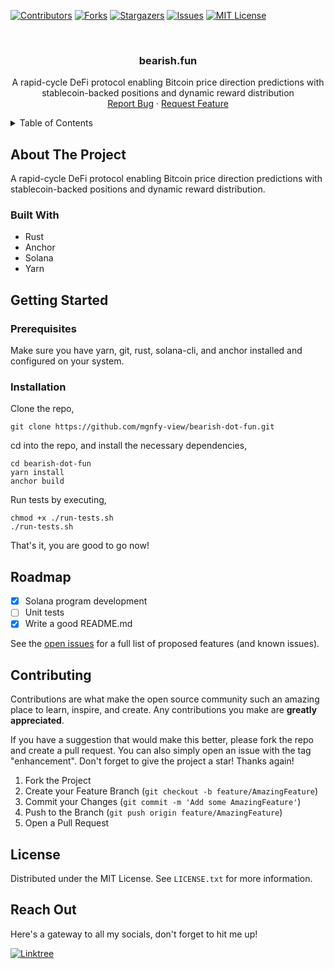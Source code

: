 <!-- PROJECT SHIELDS -->

[![Contributors][contributors-shield]][contributors-url]
[![Forks][forks-shield]][forks-url]
[![Stargazers][stars-shield]][stars-url]
[![Issues][issues-shield]][issues-url]
[![MIT License][license-shield]][license-url]

<!-- PROJECT LOGO -->
<br />
<div align="center">
  <h3 align="center">bearish.fun</h3>

  <p align="center">
    A rapid-cycle DeFi protocol enabling Bitcoin price direction predictions with stablecoin-backed positions and dynamic reward distribution
    <br />
    <a href="https://github.com/mgnfy-view/bearish-dot-fun/issues/new?labels=bug&template=bug-report---.md">Report Bug</a>
    ·
    <a href="https://github.com/mgnfy-view/bearish-dot-fun/issues/new?labels=enhancement&template=feature-request---.md">Request Feature</a>
  </p>
</div>

<!-- TABLE OF CONTENTS -->
<details>
  <summary>Table of Contents</summary>
  <ol>
    <li>
      <a href="#about-the-project">About The Project</a>
      <ul>
        <li><a href="#built-with">Built With</a></li>
      </ul>
    </li>
    <li>
      <a href="#getting-started">Getting Started</a>
      <ul>
        <li><a href="#prerequisites">Prerequisites</a></li>
        <li><a href="#installation">Installation</a></li>
      </ul>
    </li>
    <li><a href="#roadmap">Roadmap</a></li>
    <li><a href="#contributing">Contributing</a></li>
    <li><a href="#license">License</a></li>
    <li><a href="#contact">Contact</a></li>
  </ol>
</details>

<!-- ABOUT THE PROJECT -->

## About The Project

A rapid-cycle DeFi protocol enabling Bitcoin price direction predictions with stablecoin-backed positions and dynamic reward distribution.

### Built With

-   Rust
-   Anchor
-   Solana
-   Yarn

<!-- GETTING STARTED -->

## Getting Started

### Prerequisites

Make sure you have yarn, git, rust, solana-cli, and anchor installed and configured on your system.

### Installation

Clone the repo,

```shell
git clone https://github.com/mgnfy-view/bearish-dot-fun.git
```

cd into the repo, and install the necessary dependencies,

```shell
cd bearish-dot-fun
yarn install
anchor build
```

Run tests by executing,

```shell
chmod +x ./run-tests.sh
./run-tests.sh
```

That's it, you are good to go now!

<!-- ROADMAP -->

## Roadmap

-   [x] Solana program development
-   [ ] Unit tests
-   [x] Write a good README.md

See the [open issues](https://github.com/mgnfy-view/bearish-dot-fun/issues) for a full list of proposed features (and known issues).

<!-- CONTRIBUTING -->

## Contributing

Contributions are what make the open source community such an amazing place to learn, inspire, and create. Any contributions you make are **greatly appreciated**.

If you have a suggestion that would make this better, please fork the repo and create a pull request. You can also simply open an issue with the tag "enhancement".
Don't forget to give the project a star! Thanks again!

1. Fork the Project
2. Create your Feature Branch (`git checkout -b feature/AmazingFeature`)
3. Commit your Changes (`git commit -m 'Add some AmazingFeature'`)
4. Push to the Branch (`git push origin feature/AmazingFeature`)
5. Open a Pull Request

<!-- LICENSE -->

## License

Distributed under the MIT License. See `LICENSE.txt` for more information.

<!-- CONTACT -->

## Reach Out

Here's a gateway to all my socials, don't forget to hit me up!

[![Linktree](https://img.shields.io/badge/linktree-1de9b6?style=for-the-badge&logo=linktree&logoColor=white)][linktree-url]

<!-- MARKDOWN LINKS & IMAGES -->
<!-- https://www.markdownguide.org/basic-syntax/#reference-style-links -->

[contributors-shield]: https://img.shields.io/github/contributors/mgnfy-view/bearish-dot-fun.svg?style=for-the-badge
[contributors-url]: https://github.com/mgnfy-view/bearish-dot-fun/graphs/contributors
[forks-shield]: https://img.shields.io/github/forks/mgnfy-view/bearish-dot-fun.svg?style=for-the-badge
[forks-url]: https://github.com/mgnfy-view/bearish-dot-fun/network/members
[stars-shield]: https://img.shields.io/github/stars/mgnfy-view/bearish-dot-fun.svg?style=for-the-badge
[stars-url]: https://github.com/mgnfy-view/bearish-dot-fun/stargazers
[issues-shield]: https://img.shields.io/github/issues/mgnfy-view/bearish-dot-fun.svg?style=for-the-badge
[issues-url]: https://github.com/mgnfy-view/bearish-dot-fun/issues
[license-shield]: https://img.shields.io/github/license/mgnfy-view/bearish-dot-fun.svg?style=for-the-badge
[license-url]: https://github.com/mgnfy-view/bearish-dot-fun/blob/master/LICENSE.txt
[linktree-url]: https://linktr.ee/mgnfy.view
